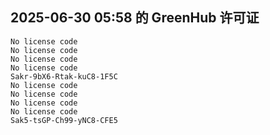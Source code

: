 ## 2025-06-30 05:58 的 GreenHub 许可证
```
No license code
No license code
No license code
No license code
Sakr-9bX6-Rtak-kuC8-1F5C
No license code
No license code
No license code
No license code
Sak5-tsGP-Ch99-yNC8-CFE5
```
